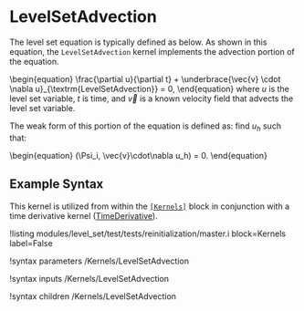 # LevelSetAdvection
The level set equation is typically defined as below. As shown in this equation, the `LevelSetAdvection` kernel
implements the advection portion of the equation.

\begin{equation}
\frac{\partial u}{\partial t} + \underbrace{\vec{v} \cdot \nabla u}_{\textrm{LevelSetAdvection}} = 0,
\end{equation}
where $u$ is the level set variable, $t$ is time, and $\vec{v}$ is a known velocity field that
advects the level set variable.

The weak form of this portion of the equation is defined as: find $u_h$ such that:

\begin{equation}
(\Psi_i, \vec{v}\cdot\nabla u_h) = 0.
\end{equation}

## Example Syntax
This kernel is utilized from within the [`[Kernels]`](systems/Kernels/index.md) block in conjunction with a time derivative
kernel ([TimeDerivative](/TimeDerivative.md)).

!listing modules/level_set/test/tests/reinitialization/master.i block=Kernels label=False

!syntax parameters /Kernels/LevelSetAdvection

!syntax inputs /Kernels/LevelSetAdvection

!syntax children /Kernels/LevelSetAdvection
